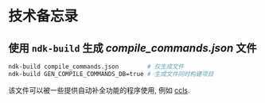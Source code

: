 # 技术备忘录

## 使用 `ndk-build` 生成 *compile_commands.json* 文件

```sh
ndk-build compile_commands.json        # 仅生成文件
ndk-build GEN_COMPILE_COMMANDS_DB=true # 生成文件同时构建项目
```

该文件可以被一些提供自动补全功能的程序使用, 例如 [ccls](https://github.com/MaskRay/ccls/wiki/Build).
